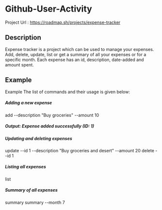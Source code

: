 # Github-User-Activity

Project Url : https://roadmap.sh/projects/expense-tracker

## Description

Expense tracker is a project which can be used to manage your expenses. Add, delete, update, list or get a summary of all your expenses or for a specific month. Each expense has an id, description, date-added and amount spent.

## Example

Example
The list of commands and their usage is given below:

##### Adding a new expense
add --description "Buy groceries" --amount 10
##### Output: Expense added successfully (ID: 1)

##### Updating and deleting expenses
update --id 1 --description "Buy groceries and desert" --amount 20
delete --id 1

##### Listing all expenses
list

##### Summary of all expenses
summary
summary --month 7
